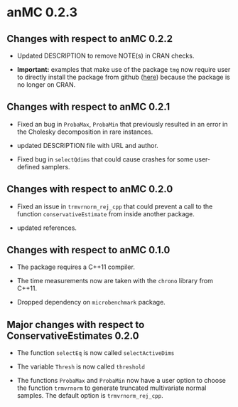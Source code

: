 # anMC 0.2.3

## Changes with respect to anMC 0.2.2

* Updated DESCRIPTION to remove NOTE(s) in CRAN checks.

* **Important:** examples that make use of the package `tmg` now require user to directly install the package from github ([here](https://github.com/cran/tmg)) because the package is no longer on CRAN. 


## Changes with respect to anMC 0.2.1

* Fixed an bug in `ProbaMax`, `ProbaMin` that previously resulted in an error in the Cholesky decomposition in rare instances.

* updated DESCRIPTION file with URL and author.

* Fixed bug in `selectQdims` that could cause crashes for some user-defined samplers.


## Changes with respect to anMC 0.2.0

* Fixed an issue in `trmvrnorm_rej_cpp` that could prevent a call to the function `conservativeEstimate` from inside another package. 

* updated references.

## Changes with respect to anMC 0.1.0 

* The package requires a C++11 compiler.

* The time measurements now are taken with the `chrono` library from C++11.

* Dropped dependency on `microbenchmark` package.

## Major changes with respect to ConservativeEstimates 0.2.0 

* The function `selectEq` is now called `selectActiveDims`

* The variable `Thresh` is now called `threshold`

* The functions `ProbaMax` and `ProbaMin` now have a user option to choose the function `trmvrnorm` to generate truncated multivariate normal samples. The default option is `trmvrnorm_rej_cpp`. 
